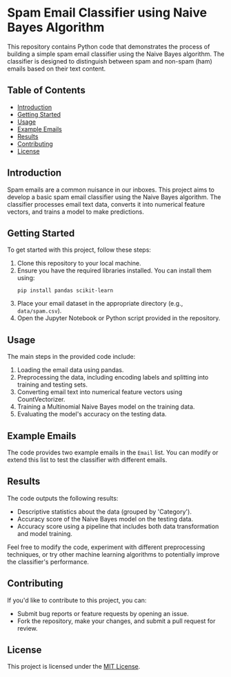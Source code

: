 
# Spam Email Classifier using Naive Bayes Algorithm

This repository contains Python code that demonstrates the process of building a simple spam email classifier using the Naive Bayes algorithm. The classifier is designed to distinguish between spam and non-spam (ham) emails based on their text content.

## Table of Contents

- [Introduction](#introduction)
- [Getting Started](#getting-started)
- [Usage](#usage)
- [Example Emails](#example-emails)
- [Results](#results)
- [Contributing](#contributing)
- [License](#license)

## Introduction

Spam emails are a common nuisance in our inboxes. This project aims to develop a basic spam email classifier using the Naive Bayes algorithm. The classifier processes email text data, converts it into numerical feature vectors, and trains a model to make predictions.

## Getting Started

To get started with this project, follow these steps:

1. Clone this repository to your local machine.
2. Ensure you have the required libraries installed. You can install them using:
   ```
   pip install pandas scikit-learn
   ```
3. Place your email dataset in the appropriate directory (e.g., `data/spam.csv`).
4. Open the Jupyter Notebook or Python script provided in the repository.

## Usage

The main steps in the provided code include:

1. Loading the email data using pandas.
2. Preprocessing the data, including encoding labels and splitting into training and testing sets.
3. Converting email text into numerical feature vectors using CountVectorizer.
4. Training a Multinomial Naive Bayes model on the training data.
5. Evaluating the model's accuracy on the testing data.

## Example Emails

The code provides two example emails in the `Email` list. You can modify or extend this list to test the classifier with different emails.

## Results

The code outputs the following results:

- Descriptive statistics about the data (grouped by 'Category').
- Accuracy score of the Naive Bayes model on the testing data.
- Accuracy score using a pipeline that includes both data transformation and model training.

Feel free to modify the code, experiment with different preprocessing techniques, or try other machine learning algorithms to potentially improve the classifier's performance.

## Contributing

If you'd like to contribute to this project, you can:

- Submit bug reports or feature requests by opening an issue.
- Fork the repository, make your changes, and submit a pull request for review.

## License

This project is licensed under the [MIT License](LICENSE).

